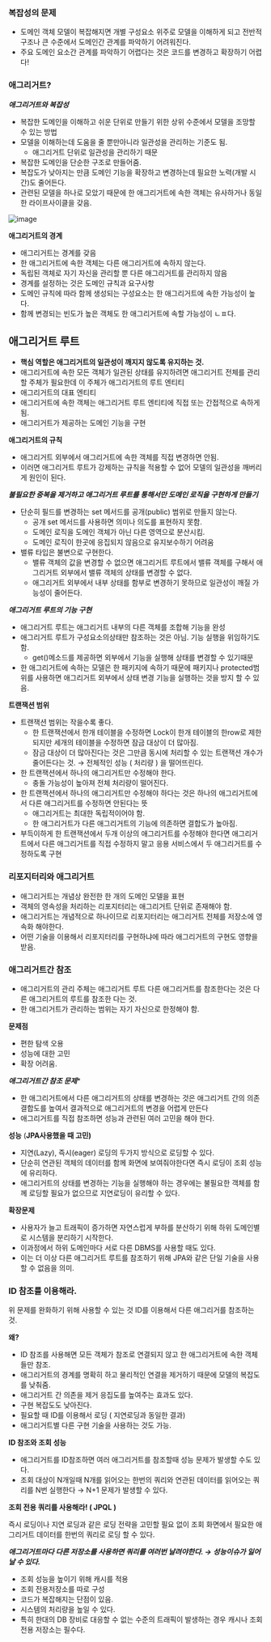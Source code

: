 ### 복잡성의 문제

- 도메인 객체 모델이 복잡해지면 개별 구성요소 위주로 모델을 이해하게 되고 전반적 구조나 큰 수준에서 도메인간 관계를 파악하기 어려워진다.
- 주요 도메인 요소간 관계를 파악하기 어렵다는 것은 코드를 변경하고 확장하기 어렵다!

### 애그리거트?

***************************************************애그리거트와 복잡성***************************************************

- 복잡한 도메인을 이해하고 쉬운 단위로 만들기 위한 상위 수준에서 모델을 조망할 수 있는 방법
- 모델을 이해하는데 도움을 줄 뿐만아니라 일관성을 관리하는 기준도 됨.
    - 애그리거트 단위로 일관성을 관리하기 때문
- 복잡한 도메인을 단순한 구조로 만들어줌.
- 복잡도가 낮아지는 만큼 도메인 기능을 확장하고 변경하는데 필요한 노력(개발 시간)도 줄어든다.
- 관련된 모델을 하나로 모았기 때문에 한 애그리거트에 속한 객체는 유사하거나 동일한 라이프사이클을 갖음.

![image](https://github.com/yssy3135/TIL/assets/62733005/00e50f6b-8989-4761-99b2-0ba1830a8237)


******************************************애그리거트의 경계******************************************

- 애그리거트는 경계를 갖음
- 한 애그리거트에 속한 객체는 다른 애그리거트에 속하지 않는다.
- 독립된 객체로 자기 자신을 관리할 뿐 다른 애그리거트를 관리하지 않음
- 경계를 설정하는 것은 도메인 규칙과 요구사항
- 도메인 규칙에 따라 함께 생성되는 구성요소는 한 애그리거트에 속한 가능성이 높다.
- 함께 변경되는 빈도가 높은 객체도 한 애그리거트에 속할 가능성이 ㄴㅍ다.

## 애그리거트 루트

- **핵심 역할은 애그리거트의 일관성이 깨지지 않도록 유지하는 것.**
- 애그리거트에  속한 모든 객체가 일관된 상태를 유지하려면 애그리거트 전체를 관리할 주체가 필요한데 이 주체가 애그리거트의 루트 엔티티
- 애그리거트의 대표 엔티티
- 애그리거트에 속한 객체는 애그리거트 루트 엔티티에 직접 또는 간접적으로 속하게 됨.
- 애그리거트가 제공하는 도메인 기능을 구현

**애그리거트의 규칙**

- 애그리거트 외부에서 애그리거트에 속한 객체를 직접 변경하면 안됨.
- 이러면 애그리거트 루트가 강제하는 규칙을 적용할 수 없어 모델의 일관성을 깨버리게 원인이 된다.

***************************************************불필요한 중복을 제거하고 애그리거트 루트를 통해서만 도메인 로직을 구현하게 만들기***************************************************

- 단순히 필드를 변경하는 set 메서드를 공개(public) 범위로 만들지 않는다.
    - 공개 set 메서드를 사용하면 의미나 의도를 표현하지 못함.
    - 도메인 로직을 도메인 객체가 아닌 다른 영역으로 분산시킴.
    - 도메인 로직이 한곳에 응집되지 않음으로 유지보수하기 어려움
- 밸류 타입은 불변으로 구현한다.
    - 밸류 객체의 값을 변경할 수 없으면 애그리거트 루트에서 밸류 객체를 구해서 애그리거트 외부에서 밸류 객체의 상태를 변경할 수 없다.
    - 애그리거트 외부에서 내부 상태를 함부로 변경하기 못하므로 일관성이 깨질 가능성이 줄어든다.


***************************************************애그리거트 루트의 기능 구현***************************************************

- 애그리거트 루트는 애그리거트 내부의 다른 객체를 조합해 기능을 완성
- 애그리거트 루트가 구성요소의상태만 참조하는 것은 아님. 기능 실행을 위임하기도 함.
    - get()메소드를 제공하면 외부에서 기능을 실행해 상태를 변경할 수 있기때문
- 한 애그리거트에 속하는 모델은 한 패키지에 속하기 때문에 패키지나 protected범위를 사용하면 애그리거트 외부에서 상태 변경 기능을 실행하는 것을 방지 할 수 있음.

************************************트랜잭션 범위************************************

- 트랜잭션 범위는 작을수록 좋다.
    - 한 트랜잭션에서 한개 테이블을 수정하면 Lock이 한개 테이블의 한row로 제한되지만 세개의 테이블을 수정하면 잠금 대상이 더 많아짐.
    - 잠금 대상이 더 많아진다는 것은 그만큼 동시에 처리할 수 있는 트랜잭션 개수가 줄어든다는 것. → 전체적인 성능 ( 처리량 ) 을 떨어뜨린다.
- 한 트랜잭션에서 하나의 애그리거트만 수정해야 한다.
    - 충돌 가능성이 높아져 전체 처리량이 떨어진다.
- 한 트랜잭션에서 하나의 애그리거트만 수정해야 하다는 것은 하나의 애그리거트에서 다른 애그리거트를 수정하면 안된다는 뜻
    - 애그리거트는 최대한 독립적이어야 함.
    - 한 애그리거트가 다른 애그리거트의 기능에 의존하면 결합도가 높아짐.
- 부득이하게 한 트랜잭션에서 두개 이상의 애그리거트를 수정해야 한다면 애그리거트에서 다른 애그리거트를 직접 수정하지 말고 응용 서비스에서 두 애그리거트를 수정하도록 구현



### 리포지터리와 애그리거트

- 애그리거트는 개념상 완전한 한 개의 도메인 모델을 표현
- 객체의 영속성을 처리하는 리포지터리는 애그리거트 단위로 존재해야 함.
- 애그리거트는 개념적으로 하나이므로 리포지터리는 애그리거트 전체를 저장소에 영속화 해야한다.
- 어떤 기술을 이용해서 리포지터리를 구현하냐에 따라 애그리거트의 구현도 영향을 받음.

### 애그리거트간 참조

- 애그리거트의 관리 주체는 애그리거트 루트  다른 애그리거트를 참조한다는 것은 다른 애그리거트의 루트를 참조한 다는 것.
- 한 애그리거트가 관리하는 범위는 자기 자신으로 한정해야 함.

************문제점************

- 편한 탐색 오용
- 성능에 대한 고민
- 확장 어려움.

***************************************************애그리거트간 참조 문제****************************************************

- 한 애그리거트에서 다른 애그리거트의 상태를 변경하는 것은 애그리거트 간의 의존 결합도를 높여서 결과적으로 애그리거트의 변경을 어렵게 만든다
- 애그리거트를 직접 참조하면 성능과 관련된 여러 고민을 해야 한다.

**성능** (**JPA사용했을 때 고민)**

- 지연(Lazy), 즉시(eager) 로딩의 두가지 방식으로 로딩할 수 있다.
- 단순히 연관된 객체의 데이터를 함께 화면에 보여줘야한다면 즉시 로딩이 조회 성능에 유리하다.
- 애그리거트의 상태를 변경하는 기능을 실행해야 하는 경우에는 불필요한 객체를 함께 로딩할 필요가 없으므로 지연로딩이 유리할 수 있다.

**확장문제**

- 사용자가 늘고 트래픽이 증가하면 자연스럽게 부하를 분산하기 위해 하위 도메인별로 시스템을 분리하기 시작한다.
- 이과정에서 하위 도메인마다 서로 다른 DBMS를 사용할 때도 있다.
- 이는 더 이상 다른 애그리거트 루트를 참조하기 위해 JPA와 같은 단일 기술을 사용할 수 없음을 의미.

### ID 참조를 이용해라.

위 문제를 완화하기 위해 사용할 수 있는 것 ID를 이용해서 다른 애그리거를 참조하는 것.

****왜?****

- ID 참조를 사용해면 모든 객체가 참조로 연결되지 않고 한 애그리거트에 속한 객체들만 참조.
- 애그리거트의 경계를 명확히 하고 물리적인 연결을 제거하기 때문에 모델의 복잡도를 낮춰줌.
- 애그리거트 간 의존을 제거 응집도를 높여주는 효과도 있다.
- 구현 복잡도도 낮아진다.
- 필요할 때 ID를 이용해서 로딩 ( 지연로딩과 동일한 결과)
- 애그리거트별 다른 구현 기술을 사용하는 것도 가능.

**ID 참조와 조회 성능**

- 애그리거트를 ID참조하면 여러 애그리거트를 참조할때 성능 문제가 발생할 수도 있다.
- 조회 대상이 N개일때 N개를 읽어오는 한번의 쿼리와 연관된 데이터를 읽어오는 쿼리를 N번 실행한다 → N+1 문제가 발생할 수 있다.

**조회 전용 쿼리를 사용해라! ( JPQL )**

즉시 로딩이나 지연 로딩과 같은 로딩 전략을 고민할 필요 없이 조회 화면에서 필요한 애그리거트 데이터를 한번의 쿼리로 로딩 할 수 있다.

***************************************************애그리거트마다 다른 저장소를 사용하면 쿼리를 여러번 날려야한다. → 성능이슈가 일어날 수 있다.***************************************************

- 조회 성능을 높이기 위해 캐시를 적용
- 조회 전용저장소를 따로 구성
- 코드가 복잡해지는 단점이 있음.
- 시스템의 처리량을 높일 수 있다.
- 특히 한대의 DB 장비로 대응할 수 없는 수준의 트래픽이 발생하는 경우 캐시나 조회 전용 저장소는 필수다.






